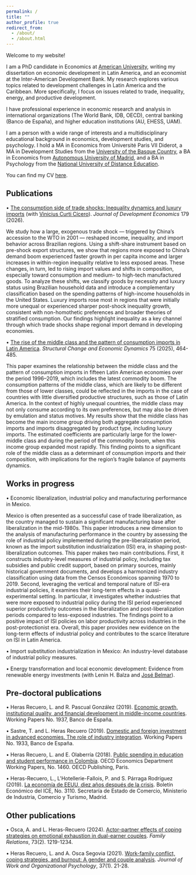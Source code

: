 ```yaml
---
permalink: /
title: ""
author_profile: true
redirect_from: 
  - /about/
  - /about.html
---
```


Welcome to my website!

I am a PhD candidate in Economics at [American University](https://www.american.edu/cas/economics/), writing my dissertation on economic development in Latin America, and an economist at the Inter-American Development Bank. My research explores various topics related to development challenges in Latin America and the Caribbean. More specifically, I focus on issues related to trade, inequality, energy, and productive development.

I have professional experience in economic research and analysis in international organizations (The World Bank, IDB, OECD), central banking (Banco de España), and higher education institutions (AU, EHESS, UAM).

I am a person with a wide range of interests and a multidisciplinary educational background in economics, development studies, and psychology. I hold a MA in Economics from Université Paris VII Diderot, a MA in Development Studies from the [University of the Basque Country](https://www.hegoa.ehu.eus/), a BA in Economics from [Autonomous University of Madrid](https://www.uam.es/economicas/inicio), and a BA in Psychology from the [National University of Distance Education](https://www.uned.es/universidad/facultades/psicologia.html). 

You can find my CV [here](https://lauraherasrec.github.io/files/CV_LauraHerasRecuero_simplified.pdf). 

## Publications
• [The consumption side of trade shocks: Inequality dynamics and luxury imports](https://doi.org/10.1016/j.jdeveco.2025.103663) (with [Vinicius Curti Cícero](https://vcicero.github.io/)). _Journal of Development Economics_ 179 (2026).

We study how a large, exogenous trade shock — triggered by China’s accession to the WTO in 2001 — reshaped income, inequality, and import behavior across Brazilian regions. Using a shift-share instrument based on pre-shock export structures, we show that regions more exposed to China’s demand boom experienced faster growth in per capita income and larger increases in within-region inequality relative to less exposed areas. These changes, in turn, led to rising import values and shifts in composition, especially toward consumption and medium- to high-tech manufactured goods. To analyze these shifts, we classify goods by necessity and luxury status using Brazilian household data and introduce a complementary classification based on the spending patterns of high-income households in the United States. Luxury imports rose most in regions that were initially more unequal or experienced sharper post-shock inequality growth, consistent with non-homothetic preferences and broader theories of stratified consumption. Our findings highlight inequality as a key channel through which trade shocks shape regional import demand in developing economies.

• [The rise of the middle class and the pattern of consumption imports in Latin America](https://doi.org/10.1016/j.strueco.2025.08.016). _Structural Change and Economic Dynamics_ 75 (2025), 464-485.

This paper examines the relationship between the middle class and the pattern of consumption imports in fifteen Latin American economies over the period 1996–2019, which includes the latest commodity boom. The consumption patterns of the middle class, which are likely to be different from those of lower classes, could be reflected in the imports in the case of countries with little diversified productive structures, such as those of Latin America. In the context of highly unequal countries, the middle class may not only consume according to its own preferences, but may also be driven by emulation and status motives. My results show that the middle class has become the main income group driving both aggregate consumption imports and imports disaggregated by product type, including luxury imports. The estimated coefficients are particularly large for the lower-middle class and during the period of the commodity boom, when this income group expanded most rapidly. This finding points to a significant role of the middle class as a determinant of consumption imports and their composition, with implications for the region’s fragile balance of payments dynamics.

## Works in progress
• Economic liberalization, industrial policy and manufacturing performance in Mexico.

Mexico is often presented as a successful case of trade liberalization, as the country managed to sustain a significant manufacturing base after liberalization in the mid-1980s. This paper introduces a new dimension to the analysis of manufacturing performance in the country by assessing the role of industrial policy implemented during the pre-liberalization period, known as the import substitution industrialization (ISI) era, in shaping post-liberalization outcomes. This paper makes two main contributions. First, it constructs industry-level measures of industrial policy, including tax subsidies and public credit support, based on primary sources, mainly historical government documents, and develops a harmonized industry classification using data from the Censos Económicos spanning 1970 to 2019. Second, leveraging the vertical and temporal nature of ISI-era industrial policies, it examines their long-term effects in a quasi-experimental setting. In particular, it investigates whether industries that were more exposed to industrial policy during the ISI period experienced superior productivity outcomes in the liberalization and post-liberalization periods compared to less-exposed industries. The findings point to a positive impact of ISI policies on labor productivity across industries in the post-protectionist era. Overall, this paper provides new evidence on the long-term effects of industrial policy and contributes to the scarce literature on ISI in Latin America.

• Import substitution industrialization in Mexico: An industry-level database of industrial policy measures.

• Energy transformation and local economic development: Evidence from renewable energy investments (with Lenin H. Balza and [José Belmar](https://www.josebelmar.com/)).

## Pre-doctoral publications
• Heras Recuero, L. and R. Pascual González (2019). [Economic growth, institutional quality, and financial development in middle-income countries](https://www.bde.es/f/webbde/SES/Secciones/Publicaciones/PublicacionesSeriadas/DocumentosTrabajo/19/Fich/dt1937e.pdf). Working Papers No. 1937, Banco de España.

• Sastre, T. and L. Heras Recuero (2019). [Domestic and foreign investment in advanced economies. The role of industry integration](https://www.bde.es/f/webbde/SES/Secciones/Publicaciones/PublicacionesSeriadas/DocumentosTrabajo/19/Fich/dt1933e.pdf). Working Papers No. 1933, Banco de España.

• Heras Recuero, L. and E. Olaberría (2018). [Public spending in education and student performance in Colombia](https://www.oecd-ilibrary.org/economics/public-spending-in-education-and-student-s-performance-in-colombia_282d9700-en). OECD Economics Department Working Papers, No. 1460. OECD Publishing, Paris.

• Heras-Recuero, L., L'Hotellerie-Fallois, P. and S. Párraga Rodríguez (2019). [La economía de EEUU, diez años después de la crisis](https://dialnet.unirioja.es/servlet/articulo?codigo=7071539). Boletín Económico del ICE, No. 3110. Secretaría de Estado de Comercio, Ministerio de Industria, Comercio y Turismo, Madrid.

## Other publications
• Osca, A. and L. Heras-Recuero (2024). [Actor-partner effects of coping strategies on emotional exhaustion in dual-earner couples](https://onlinelibrary.wiley.com/doi/full/10.1111/fare.12948). _Family Relations_, 73(2). 1219-1234. 

• Heras Recuero, L. and A. Osca Segovia (2021). [Work-family conflict, coping strategies, and burnout: A gender and couple analysis](https://journals.copmadrid.org/jwop/art/jwop2021a5). _Journal of Work and Organizational Psychology_, 37(1). 21-28. 
